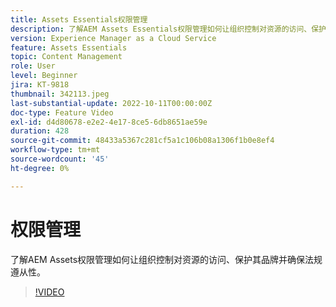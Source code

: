 ```yaml
---
title: Assets Essentials权限管理
description: 了解AEM Assets Essentials权限管理如何让组织控制对资源的访问、保护其品牌并确保法规遵从性。
version: Experience Manager as a Cloud Service
feature: Assets Essentials
topic: Content Management
role: User
level: Beginner
jira: KT-9818
thumbnail: 342113.jpeg
last-substantial-update: 2022-10-11T00:00:00Z
doc-type: Feature Video
exl-id: d4d80678-e2e2-4e17-8ce5-6db8651ae59e
duration: 428
source-git-commit: 48433a5367c281cf5a1c106b08a1306f1b0e8ef4
workflow-type: tm+mt
source-wordcount: '45'
ht-degree: 0%

---
```


# 权限管理

了解AEM Assets权限管理如何让组织控制对资源的访问、保护其品牌并确保法规遵从性。

>[!VIDEO](https://video.tv.adobe.com/v/345457?quality=12&learn=on&captions=chi_hans)
